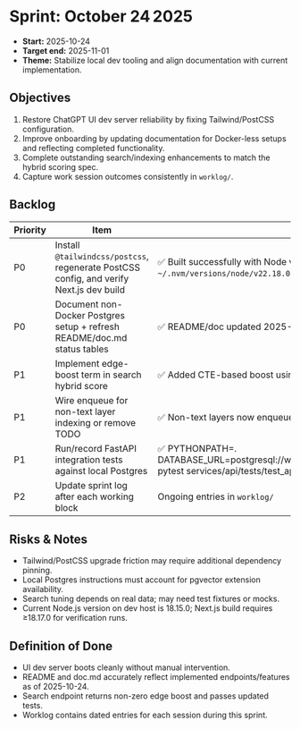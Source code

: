 # Sprint: October 24 2025

- **Start:** 2025-10-24
- **Target end:** 2025-11-01
- **Theme:** Stabilize local dev tooling and align documentation with current implementation.

## Objectives
1. Restore ChatGPT UI dev server reliability by fixing Tailwind/PostCSS configuration.
2. Improve onboarding by updating documentation for Docker-less setups and reflecting completed functionality.
3. Complete outstanding search/indexing enhancements to match the hybrid scoring spec.
4. Capture work session outcomes consistently in `worklog/`.

## Backlog

| Priority | Item | Notes | Owner |
|----------|------|-------|-------|
| P0 | Install `@tailwindcss/postcss`, regenerate PostCSS config, and verify Next.js dev build | ✅ Built successfully with Node v22.18.0 (PATH adjusted to prefer `~/.nvm/versions/node/v22.18.0/bin`) | Done |
| P0 | Document non-Docker Postgres setup + refresh README/doc.md status tables | ✅ README/doc updated 2025-10-24 | Done |
| P1 | Implement edge-boost term in search hybrid score | ✅ Added CTE-based boost using `memory_edge`; needs real-data tuning | Done |
| P1 | Wire enqueue for non-text layer indexing or remove TODO | ✅ Non-text layers now enqueue `memory_event` | Done |
| P1 | Run/record FastAPI integration tests against local Postgres | ✅ PYTHONPATH=. DATABASE_URL=postgresql://weave_user:weave_password@localhost:5433/weave pytest services/api/tests/test_api.py | Done |
| P2 | Update sprint log after each working block | Ongoing entries in `worklog/` | Ongoing |

## Risks & Notes
- Tailwind/PostCSS upgrade friction may require additional dependency pinning.
- Local Postgres instructions must account for pgvector extension availability.
- Search tuning depends on real data; may need test fixtures or mocks.
- Current Node.js version on dev host is 18.15.0; Next.js build requires ≥18.17.0 for verification runs.

## Definition of Done
- UI dev server boots cleanly without manual intervention.
- README and doc.md accurately reflect implemented endpoints/features as of 2025-10-24.
- Search endpoint returns non-zero edge boost and passes updated tests.
- Worklog contains dated entries for each session during this sprint.
